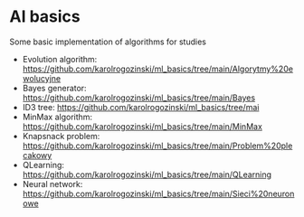 # AI basics
Some basic implementation of algorithms for studies

 - Evolution algorithm: https://github.com/karolrogozinski/ml_basics/tree/main/Algorytmy%20ewolucyjne
 - Bayes generator: https://github.com/karolrogozinski/ml_basics/tree/main/Bayes
 - ID3 tree: https://github.com/karolrogozinski/ml_basics/tree/mai
 - MinMax algorithm: https://github.com/karolrogozinski/ml_basics/tree/main/MinMax
 - Knapsnack problem: https://github.com/karolrogozinski/ml_basics/tree/main/Problem%20plecakowy
 - QLearning: https://github.com/karolrogozinski/ml_basics/tree/main/QLearning
 - Neural network: https://github.com/karolrogozinski/ml_basics/tree/main/Sieci%20neuronowe
